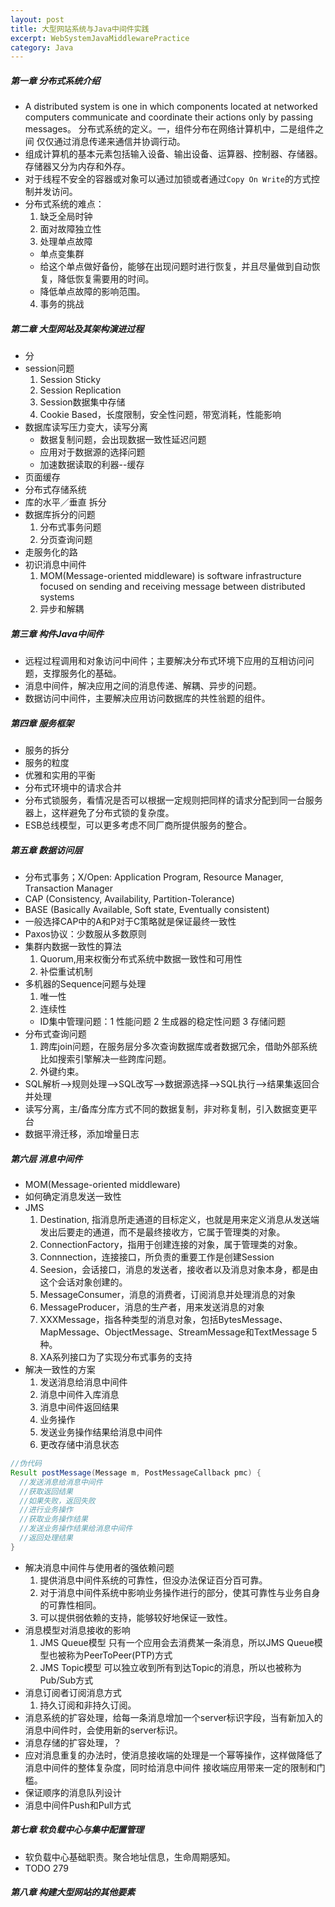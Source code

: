 ```yaml
---
layout: post
title: 大型网站系统与Java中间件实践
excerpt: WebSystemJavaMiddlewarePractice
category: Java
---
```


##### 第一章 分布式系统介绍

- A distributed system is one in which components located at networked computers communicate and
  coordinate their actions only by passing messages。 分布式系统的定义。一，组件分布在网络计算机中，二是组件之间
  仅仅通过消息传递来通信并协调行动。
- 组成计算机的基本元素包括输入设备、输出设备、运算器、控制器、存储器。存储器又分为内存和外存。
- 对于线程不安全的容器或对象可以通过加锁或者通过`Copy On Write`的方式控制并发访问。
- 分布式系统的难点：
  1. 缺乏全局时钟
  2. 面对故障独立性
  3. 处理单点故障
    - 单点变集群
    - 给这个单点做好备份，能够在出现问题时进行恢复，并且尽量做到自动恢复，降低恢复需要用的时间。
    - 降低单点故障的影响范围。
  4. 事务的挑战

##### 第二章 大型网站及其架构演进过程
- 分
- session问题
  1. Session Sticky
  2. Session Replication
  3. Session数据集中存储
  4. Cookie Based，长度限制，安全性问题，带宽消耗，性能影响
- 数据库读写压力变大，读写分离
  - 数据复制问题，会出现数据一致性延迟问题
  - 应用对于数据源的选择问题
  - 加速数据读取的利器--缓存
- 页面缓存
- 分布式存储系统
- 库的水平／垂直 拆分
- 数据库拆分的问题
  1. 分布式事务问题
  2. 分页查询问题
- 走服务化的路
- 初识消息中间件
  1. MOM(Message-oriented middleware) is software infrastructure focused on sending and receiving
    message between distributed systems
  2. 异步和解耦

##### 第三章 构件Java中间件

- 远程过程调用和对象访问中间件；主要解决分布式环境下应用的互相访问问题，支撑服务化的基础。
- 消息中间件，解决应用之间的消息传递、解耦、异步的问题。
- 数据访问中间件，主要解决应用访问数据库的共性翁题的组件。

##### 第四章 服务框架

- 服务的拆分
- 服务的粒度
- 优雅和实用的平衡
- 分布式环境中的请求合并
- 分布式锁服务，看情况是否可以根据一定规则把同样的请求分配到同一台服务器上，这样避免了分布式锁的复杂度。
- ESB总线模型，可以更多考虑不同厂商所提供服务的整合。

##### 第五章 数据访问层

- 分布式事务；X/Open: Application Program, Resource Manager, Transaction Manager
- CAP (Consistency, Availability, Partition-Tolerance)
- BASE (Basically Available, Soft state, Eventually consistent)
- 一般选择CAP中的A和P对于C策略就是保证最终一致性
- Paxos协议：少数服从多数原则
- 集群内数据一致性的算法
  1. Quorum,用来权衡分布式系统中数据一致性和可用性
  2. 补偿重试机制
- 多机器的Sequence问题与处理
  1. 唯一性
  2. 连续性
  - ID集中管理问题：1 性能问题  2 生成器的稳定性问题 3 存储问题
- 分布式查询问题
  1. 跨库join问题，在服务层分多次查询数据库或者数据冗余，借助外部系统比如搜索引擎解决一些跨库问题。
  2. 外键约束。
- SQL解析-->规则处理-->SQL改写-->数据源选择-->SQL执行-->结果集返回合并处理
- 读写分离，主/备库分库方式不同的数据复制，非对称复制，引入数据变更平台
- 数据平滑迁移，添加增量日志

##### 第六层 消息中间件

- MOM(Message-oriented middleware)
- 如何确定消息发送一致性
- JMS
  1. Destination, 指消息所走通道的目标定义，也就是用来定义消息从发送端发出后要走的通道，而不是最终接收方，它属于管理类的对象。
  2. ConnectionFactory，指用于创建连接的对象，属于管理类的对象。
  3. Connnection，连接接口，所负责的重要工作是创建Session
  4. Seesion，会话接口，消息的发送者，接收者以及消息对象本身，都是由这个会话对象创建的。
  5. MessageConsumer，消息的消费者，订阅消息并处理消息的对象
  6. MessageProducer，消息的生产者，用来发送消息的对象
  7. XXXMessage，指各种类型的消息对象，包括BytesMessage、MapMessage、ObjectMessage、StreamMessage和TextMessage 5种。
  8. XA系列接口为了实现分布式事务的支持
- 解决一致性的方案
  1. 发送消息给消息中间件
  2. 消息中间件入库消息
  3. 消息中间件返回结果
  4. 业务操作
  5. 发送业务操作结果给消息中间件
  6. 更改存储中消息状态

```java
//伪代码
Result postMessage(Message m, PostMessageCallback pmc) {
  //发送消息给消息中间件
  //获取返回结果
  //如果失败，返回失败
  //进行业务操作
  //获取业务操作结果
  //发送业务操作结果给消息中间件
  //返回处理结果
}
```

- 解决消息中间件与使用者的强依赖问题
  1. 提供消息中间件系统的可靠性，但没办法保证百分百可靠。
  2. 对于消息中间件系统中影响业务操作进行的部分，使其可靠性与业务自身的可靠性相同。
  3. 可以提供弱依赖的支持，能够较好地保证一致性。
- 消息模型对消息接收的影响
  1. JMS Queue模型 只有一个应用会去消费某一条消息，所以JMS Queue模型也被称为PeerToPeer(PTP)方式
  2. JMS Topic模型 可以独立收到所有到达Topic的消息，所以也被称为Pub/Sub方式
- 消息订阅者订阅消息方式
  1. 持久订阅和非持久订阅。
- 消息系统的扩容处理，给每一条消息增加一个server标识字段，当有新加入的消息中间件时，会使用新的server标识。
- 消息存储的扩容处理，？
- 应对消息重复的办法时，使消息接收端的处理是一个幂等操作，这样做降低了消息中间件的整体复杂度，同时给消息中间件
  接收端应用带来一定的限制和门槛。
- 保证顺序的消息队列设计
- 消息中间件Push和Pull方式

##### 第七章 软负载中心与集中配置管理

- 软负载中心基础职责。聚合地址信息，生命周期感知。
- TODO 279

##### 第八章 构建大型网站的其他要素
